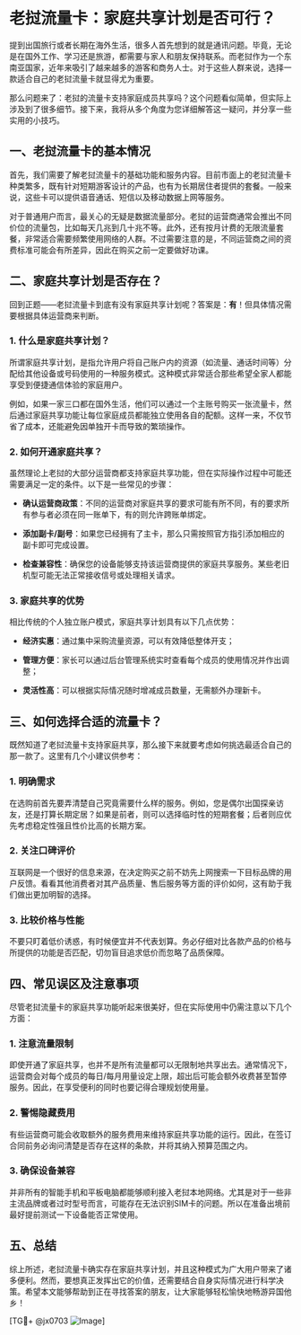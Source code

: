 # 老挝流量卡：家庭共享计划是否可行？

提到出国旅行或者长期在海外生活，很多人首先想到的就是通讯问题。毕竟，无论是在国外工作、学习还是旅游，都需要与家人和朋友保持联系。而老挝作为一个东南亚国家，近年来吸引了越来越多的游客和商务人士。对于这些人群来说，选择一款适合自己的老挝流量卡就显得尤为重要。

那么问题来了：老挝的流量卡支持家庭成员共享吗？这个问题看似简单，但实际上涉及到了很多细节。接下来，我将从多个角度为您详细解答这一疑问，并分享一些实用的小技巧。

## 一、老挝流量卡的基本情况

首先，我们需要了解老挝流量卡的基础功能和服务内容。目前市面上的老挝流量卡种类繁多，既有针对短期游客设计的产品，也有为长期居住者提供的套餐。一般来说，这些卡可以提供语音通话、短信以及移动数据上网等服务。

对于普通用户而言，最关心的无疑是数据流量部分。老挝的运营商通常会推出不同价位的流量包，比如每天几兆到几十兆不等。此外，还有按月计费的无限流量套餐，非常适合需要频繁使用网络的人群。不过需要注意的是，不同运营商之间的资费标准可能会有所差异，因此在购买之前一定要做好功课。

## 二、家庭共享计划是否存在？

回到正题——老挝流量卡到底有没有家庭共享计划呢？答案是：**有**！但具体情况需要根据具体运营商来判断。

### 1. 什么是家庭共享计划？
所谓家庭共享计划，是指允许用户将自己账户内的资源（如流量、通话时间等）分配给其他设备或号码使用的一种服务模式。这种模式非常适合那些希望全家人都能享受到便捷通信体验的家庭用户。

例如，如果一家三口都在国外生活，他们可以通过一个主账号购买一张流量卡，然后通过家庭共享功能让每位家庭成员都能独立使用各自的配额。这样一来，不仅节省了成本，还能避免因单独开卡而导致的繁琐操作。

### 2. 如何开通家庭共享？
虽然理论上老挝的大部分运营商都支持家庭共享功能，但在实际操作过程中可能还需要满足一定的条件。以下是一些常见的步骤：

- **确认运营商政策**：不同的运营商对家庭共享的要求可能有所不同，有的要求所有参与者必须在同一账单下，有的则允许跨账单绑定。
  
- **添加副卡/副号**：如果您已经拥有了主卡，那么只需按照官方指引添加相应的副卡即可完成设置。
  
- **检查兼容性**：确保您的设备能够支持该运营商提供的家庭共享服务。某些老旧机型可能无法正常接收信号或处理相关请求。

### 3. 家庭共享的优势
相比传统的个人独立账户模式，家庭共享计划具有以下几点优势：
  
- **经济实惠**：通过集中采购流量资源，可以有效降低整体开支；
  
- **管理方便**：家长可以通过后台管理系统实时查看每个成员的使用情况并作出调整；
  
- **灵活性高**：可以根据实际情况随时增减成员数量，无需额外办理新卡。

## 三、如何选择合适的流量卡？

既然知道了老挝流量卡支持家庭共享，那么接下来就要考虑如何挑选最适合自己的那一款了。这里有几个小建议供参考：

### 1. 明确需求
在选购前首先要弄清楚自己究竟需要什么样的服务。例如，您是偶尔出国探亲访友，还是打算长期定居？如果是前者，则可以选择临时性的短期套餐；后者则应优先考虑稳定性强且性价比高的长期方案。

### 2. 关注口碑评价
互联网是一个很好的信息来源，在决定购买之前不妨先上网搜索一下目标品牌的用户反馈。看看其他消费者对其产品质量、售后服务等方面的评价如何，这有助于我们做出更加明智的选择。

### 3. 比较价格与性能
不要只盯着低价诱惑，有时候便宜并不代表划算。务必仔细对比各款产品的价格与所提供的功能是否匹配，切勿盲目追求低价而忽略了品质保障。

## 四、常见误区及注意事项

尽管老挝流量卡的家庭共享功能听起来很美好，但在实际使用中仍需注意以下几个方面：

### 1. 注意流量限制
即使开通了家庭共享，也并不是所有流量都可以无限制地共享出去。通常情况下，运营商会对每个成员的每日/每月用量设定上限，超出后可能会额外收费甚至暂停服务。因此，在享受便利的同时也要记得合理规划使用量。

### 2. 警惕隐藏费用
有些运营商可能会收取额外的服务费用来维持家庭共享功能的运行。因此，在签订合同前务必询问清楚是否存在这样的条款，并将其纳入预算范围之内。

### 3. 确保设备兼容
并非所有的智能手机和平板电脑都能够顺利接入老挝本地网络。尤其是对于一些非主流品牌或者过时型号而言，可能存在无法识别SIM卡的问题。所以在准备出境前最好提前测试一下设备能否正常使用。

## 五、总结

综上所述，老挝流量卡确实存在家庭共享计划，并且这种模式为广大用户带来了诸多便利。然而，要想真正发挥出它的价值，还需要结合自身实际情况进行科学决策。希望本文能够帮助到正在寻找答案的朋友，让大家能够轻松愉快地畅游异国他乡！

[TG💪+ @jx0703 ![Image](https://github.com/user-attachments/assets/dbca1d08-cadb-493c-b0ec-ad6f7a83f270)]